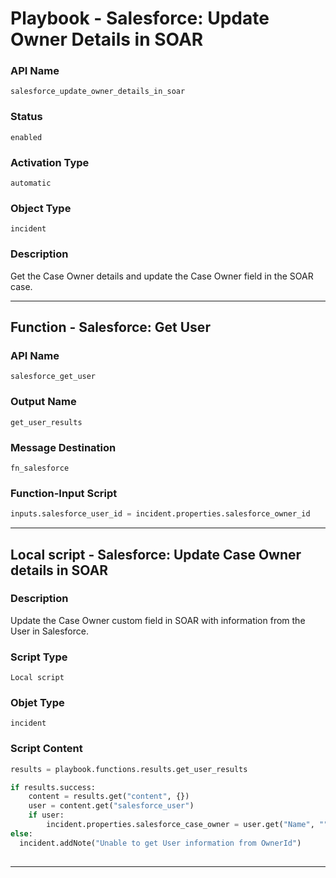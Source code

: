 <!--
    DO NOT MANUALLY EDIT THIS FILE
    THIS FILE IS AUTOMATICALLY GENERATED WITH resilient-sdk codegen
    Generated with resilient-sdk v50.0.85
-->

# Playbook - Salesforce: Update Owner Details in SOAR

### API Name
`salesforce_update_owner_details_in_soar`

### Status
`enabled`

### Activation Type
`automatic`

### Object Type
`incident`

### Description
Get the Case Owner details and update the Case Owner field in the SOAR case.


---
## Function - Salesforce: Get User

### API Name
`salesforce_get_user`

### Output Name
`get_user_results`

### Message Destination
`fn_salesforce`

### Function-Input Script
```python
inputs.salesforce_user_id = incident.properties.salesforce_owner_id
```

---

## Local script - Salesforce: Update Case Owner details in SOAR

### Description
Update the Case Owner custom field in SOAR with information from the User in Salesforce.

### Script Type
`Local script`

### Objet Type
`incident`

### Script Content
```python
results = playbook.functions.results.get_user_results

if results.success:
    content = results.get("content", {})
    user = content.get("salesforce_user")
    if user:
        incident.properties.salesforce_case_owner = user.get("Name", "")
else:
  incident.addNote("Unable to get User information from OwnerId")
  
```

---
